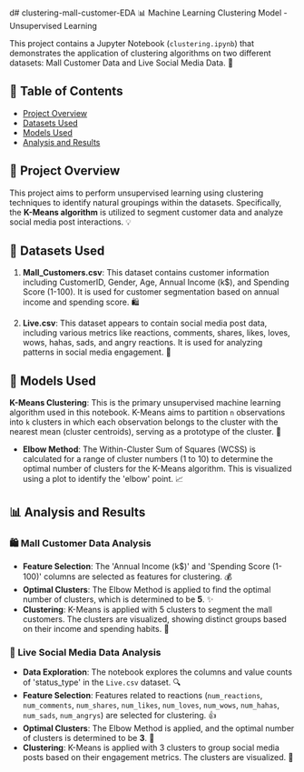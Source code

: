 d# clustering-mall-customer-EDA
📊 Machine Learning Clustering Model - Unsupervised Learning

This project contains a Jupyter Notebook (`clustering.ipynb`) that demonstrates the application of clustering algorithms on two different datasets: Mall Customer Data and Live Social Media Data. 🚀

## 📝 Table of Contents
- [Project Overview](#project-overview)
- [Datasets Used](#datasets-used)
- [Models Used](#models-used)
- [Analysis and Results](#analysis-and-results)

## 🌟 Project Overview

This project aims to perform unsupervised learning using clustering techniques to identify natural groupings within the datasets. Specifically, the **K-Means algorithm** is utilized to segment customer data and analyze social media post interactions. 💡

## 💾 Datasets Used

1.  **Mall_Customers.csv**: This dataset contains customer information including CustomerID, Gender, Age, Annual Income (k$), and Spending Score (1-100). It is used for customer segmentation based on annual income and spending score. 🛍️

2.  **Live.csv**: This dataset appears to contain social media post data, including various metrics like reactions, comments, shares, likes, loves, wows, hahas, sads, and angry reactions. It is used for analyzing patterns in social media engagement. 📱

## 🧠 Models Used

**K-Means Clustering**: This is the primary unsupervised machine learning algorithm used in this notebook. K-Means aims to partition `n` observations into `k` clusters in which each observation belongs to the cluster with the nearest mean (cluster centroids), serving as a prototype of the cluster. 🎯

-   **Elbow Method**: The Within-Cluster Sum of Squares (WCSS) is calculated for a range of cluster numbers (1 to 10) to determine the optimal number of clusters for the K-Means algorithm. This is visualized using a plot to identify the 'elbow' point. 📈

## 📊 Analysis and Results

### 🛍️ Mall Customer Data Analysis

-   **Feature Selection**: The 'Annual Income (k$)' and 'Spending Score (1-100)' columns are selected as features for clustering. 💰
-   **Optimal Clusters**: The Elbow Method is applied to find the optimal number of clusters, which is determined to be **5**. ✨
-   **Clustering**: K-Means is applied with 5 clusters to segment the mall customers. The clusters are visualized, showing distinct groups based on their income and spending habits. 👥

### 📱 Live Social Media Data Analysis

-   **Data Exploration**: The notebook explores the columns and value counts of 'status_type' in the `Live.csv` dataset. 🔍
-   **Feature Selection**: Features related to reactions (`num_reactions`, `num_comments`, `num_shares`, `num_likes`, `num_loves`, `num_wows`, `num_hahas`, `num_sads`, `num_angrys`) are selected for clustering. 👍
-   **Optimal Clusters**: The Elbow Method is applied, and the optimal number of clusters is determined to be **3**. 🌟
-   **Clustering**: K-Means is applied with 3 clusters to group social media posts based on their engagement metrics. The clusters are visualized. 💬




